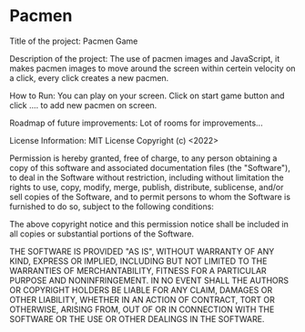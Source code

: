 # Pacmen

Title of the project: Pacmen Game

Description of the project: The use of pacmen images and JavaScript, it makes pacmen images to move around the screen within certein velocity on a click, every click creates a new pacmen.

How to Run: You can play on your screen. Click on start game button and click .... to add new pacmen on screen.

Roadmap of future improvements: Lot of rooms for improvements...

License Information: MIT License
Copyright (c) <2022> <MIT>

Permission is hereby granted, free of charge, to any person obtaining
a copy of this software and associated documentation files (the
"Software"), to deal in the Software without restriction, including
without limitation the rights to use, copy, modify, merge, publish,
distribute, sublicense, and/or sell copies of the Software, and to
permit persons to whom the Software is furnished to do so, subject to
the following conditions:

The above copyright notice and this permission notice shall be
included in all copies or substantial portions of the Software.

THE SOFTWARE IS PROVIDED "AS IS", WITHOUT WARRANTY OF ANY KIND,
EXPRESS OR IMPLIED, INCLUDING BUT NOT LIMITED TO THE WARRANTIES OF
MERCHANTABILITY, FITNESS FOR A PARTICULAR PURPOSE AND
NONINFRINGEMENT. IN NO EVENT SHALL THE AUTHORS OR COPYRIGHT HOLDERS BE
LIABLE FOR ANY CLAIM, DAMAGES OR OTHER LIABILITY, WHETHER IN AN ACTION
OF CONTRACT, TORT OR OTHERWISE, ARISING FROM, OUT OF OR IN CONNECTION
WITH THE SOFTWARE OR THE USE OR OTHER DEALINGS IN THE SOFTWARE.
